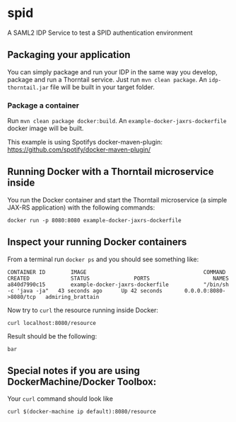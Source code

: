 # spid
A SAML2 IDP Service to test a SPID authentication environment

## Packaging your application

You can simply package and run your IDP in the same way you develop, package and run a Thorntail service.
Just run `mvn clean package`. An `idp-thorntail.jar` file will be built in your target folder.

### Package a container
Run `mvn clean package docker:build`. An `example-docker-jaxrs-dockerfile` docker image will be built.

This example is using Spotifys docker-maven-plugin: https://github.com/spotify/docker-maven-plugin/


## Running Docker with a Thorntail microservice inside

You run the Docker container and start the Thorntail microservice (a simple JAX-RS application) with the following commands:

`docker run -p 8080:8080 example-docker-jaxrs-dockerfile`

## Inspect your running Docker containers

From a terminal run `docker ps` and you should see something like:

    CONTAINER ID        IMAGE                                     COMMAND                  CREATED             STATUS              PORTS                    NAMES
    a840d7990c15        example-docker-jaxrs-dockerfile           "/bin/sh -c 'java -ja"   43 seconds ago      Up 42 seconds       0.0.0.0:8080->8080/tcp   admiring_brattain

Now try to `curl` the resource running inside Docker:

    curl localhost:8080/resource

Result should be the following:

    bar

## Special notes if you are using DockerMachine/Docker Toolbox:

Your `curl`
command should look like

    curl $(docker-machine ip default):8080/resource
